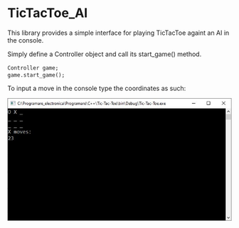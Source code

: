 # TicTacToe_AI

This library provides a simple interface for playing TicTacToe againt an AI in the console.

Simply define a Controller object and call its start_game() method.

```
Controller game;
game.start_game();
```

To input a move in the console type the coordinates as such:

![screenshot](/example.JPG)
